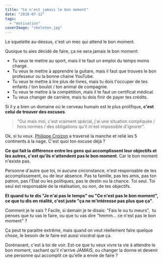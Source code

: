 ```yaml
---
title: "Ce n'est jamais le bon moment"
date: "2018-07-12"
tags:
  - "motivation"
coverImage: "skeleton.jpg"
---
```


Le squelette au-dessus, c'est un mec qui attend le bon moment.

Quoique tu aies décidé de faire, ça ne sera jamais le bon moment:

- Tu veux te mettre au sport, mais il te faut un emploi du temps moins chargé.
- Tu veux te mettre à apprendre la guitare, mais il faut que trouves le bon professeur ou la bonne chaine YouTube.
- Tu veux te mettre à lire plus de livres, mais tu dois t'occuper de tes enfants / ton boulot / ton animal de compagnie.
- Tu veux te mettre à la compétition, mais il te faut un certificat médical.
- Tu veux changer de carrière, mais tu dois finir de payer tes crédits.

Si il y a bien un domaine où le cerveau humain est le plus prolifique, **c'est celui de trouver des excuses**.<!--more-->

> "Oui mais moi, c'est vraiment spécial, j'ai une situation compliquée / hors normes / des obligations qu'il m'est impossible d'ignorer".

Ok, si tu veux. [Philippe Croizon](https://fr.wikipedia.org/wiki/Philippe_Croizon) a traversé la manche et relié les 5 continents à la nage. C'est quoi ton excuse déjà ?

**Ce qui fait la différence entre les gens qui accomplissent leur objectifs et les autres, c'est qu'ils n'attendent pas le bon moment**. Car le bon moment n'existe pas.

Personne d'autre que toi, ni aucune circonstance, n'est responsable de tes accomplissement, ou de leur absence. Pas ta famille, pas tes amis, pas ton patron, pas l'État ou les politiques, pas le destin ou la chance. Toi seul. Toi seul est responsable de la réalisation, ou non, de tes objectifs.

**Et quand tu te dis "Je n'ai pas le temps" ou "Ce n'est pas le bon moment", ce que tu dis en réalité, c'est juste "ça ne m'intéresse pas plus que ça"**.

Comment je le sais ? Facile, si demain je te disais: "Fais le ou tu meurs",  tu penses que tu vas le faire, ou que tu vas dire "hmmm... ce n'est pas le bon moment" ?

Ça peut te paraitre extrême, mais quand on veut réellement faire quelque chose, le besoin de le faire est aussi viscéral que ça.

Dorénavant, c'est à toi de voir. Est-ce que tu veux vivre ta vie à attendre le bon moment, sachant qu'il n'arrive JAMAIS, ou changer la donne et devenir une personne qui accomplit ce qu'elle a envie de faire ?
